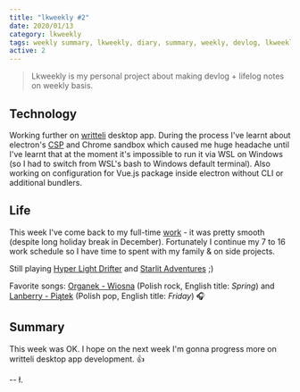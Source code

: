 ```yaml
---
title: "lkweekly #2"
date: 2020/01/13
category: lkweekly
tags: weekly summary, lkweekly, diary, summary, weekly, devlog, lkweekly2020
active: 2
---
```


> Lkweekly is my personal project about making devlog + lifelog notes on weekly basis.

## Technology

Working further on [writteli](https://github.com/writteli/writteli) desktop app. During the process I've learnt about electron's [CSP](https://developer.mozilla.org/en-US/docs/Web/HTTP/Headers/Content-Security-Policy/script-src) and Chrome sandbox which caused me huge headache until I've learnt that at the moment it's impossible to run it via WSL on Windows (so I had to switch from WSL's bash to Windows default terminal). Also working on configuration for Vue.js package inside electron without CLI or additional bundlers.

## Life

This week I've come back to my full-time [work](https://qcontact.com) - it was pretty smooth (despite long holiday break in December). Fortunately I continue my 7 to 16 work schedule so I have time to spent with my family & on side projects.

Still playing [Hyper Light Drifter](https://www.kickstarter.com/projects/1661802484/hyper-light-drifter) and [Starlit Adventures](https://starlitadventures.com/) ;)

Favorite songs: [Organek - Wiosna](https://open.spotify.com/track/5ihgFEYhrIxeGOBXW9T3bE) (Polish rock, English title: *Spring*) and [Lanberry - Piątek](https://open.spotify.com/track/1w50goPGfSC4GGy7TMPRdQ) (Polish pop, English title: *Friday*) 🎧

## Summary

This week was OK. I hope on the next week I'm gonna progress more on writteli desktop app development. 👍

-- ł.
